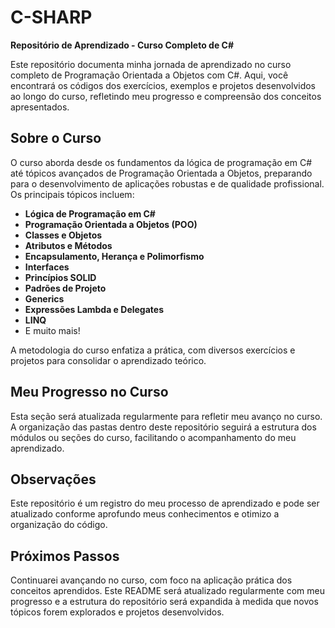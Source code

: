# C-SHARP

**Repositório de Aprendizado - Curso Completo de C#**

Este repositório documenta minha jornada de aprendizado no curso completo de Programação Orientada a Objetos com C#. Aqui, você encontrará os códigos dos exercícios, exemplos e projetos desenvolvidos ao longo do curso, refletindo meu progresso e compreensão dos conceitos apresentados.

## Sobre o Curso

O curso aborda desde os fundamentos da lógica de programação em C# até tópicos avançados de Programação Orientada a Objetos, preparando para o desenvolvimento de aplicações robustas e de qualidade profissional. Os principais tópicos incluem:

- **Lógica de Programação em C#**
- **Programação Orientada a Objetos (POO)**
- **Classes e Objetos**
- **Atributos e Métodos**
- **Encapsulamento, Herança e Polimorfismo**
- **Interfaces**
- **Princípios SOLID**
- **Padrões de Projeto**
- **Generics**
- **Expressões Lambda e Delegates**
- **LINQ**
- E muito mais!

A metodologia do curso enfatiza a prática, com diversos exercícios e projetos para consolidar o aprendizado teórico.

## Meu Progresso no Curso

Esta seção será atualizada regularmente para refletir meu avanço no curso. A organização das pastas dentro deste repositório seguirá a estrutura dos módulos ou seções do curso, facilitando o acompanhamento do meu aprendizado.

## Observações

Este repositório é um registro do meu processo de aprendizado e pode ser atualizado conforme aprofundo meus conhecimentos e otimizo a organização do código.

## Próximos Passos

Continuarei avançando no curso, com foco na aplicação prática dos conceitos aprendidos. Este README será atualizado regularmente com meu progresso e a estrutura do repositório será expandida à medida que novos tópicos forem explorados e projetos desenvolvidos.
